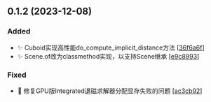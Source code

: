 
## 0.1.2 (2023-12-08)

### Added

- ✨ Cuboid实现高性能do_compute_implicit_distance方法 [[36f6a6f](https://github.com/MetallyInduced/metalpy/commit/36f6a6f2c2a133dea8db7dce5418a9a3936598ff)]
- ✨ Scene.of改为classmethod实现，以支持Scene继承 [[e9c8993](https://github.com/MetallyInduced/metalpy/commit/e9c8993a2a2a2da76f03a96b618921aa4cc14657)]

### Fixed

- 🐛 修复GPU版Integrated退磁求解器分配显存失败的问题 [[ac3cb92](https://github.com/MetallyInduced/metalpy/commit/ac3cb92b0f0ca555161c1c7d6c8d58a5805b3632)]


